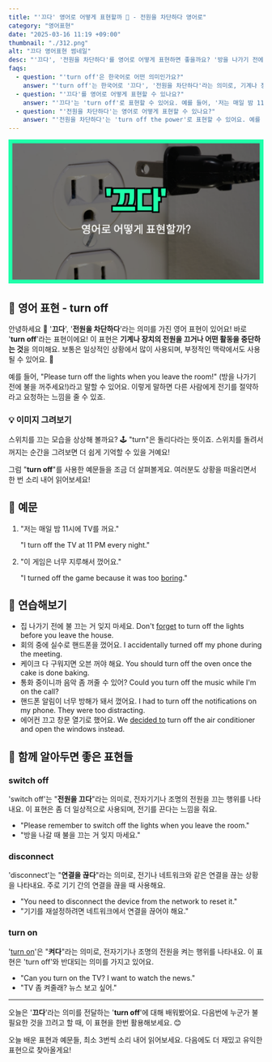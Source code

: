```yaml
---
title: "'끄다' 영어로 어떻게 표현할까 🔌 - 전원을 차단하다 영어로"
category: "영어표현"
date: "2025-03-16 11:19 +09:00"
thumbnail: "./312.png"
alt: "끄다 영어표현 썸네일"
desc: "'끄다', '전원을 차단하다'를 영어로 어떻게 표현하면 좋을까요? '방을 나가기 전에 불을 꺼주세요!', '게임이 너무 지루해서 껐어요.' 등을 영어로 표현하는 법을 배워봅시다. 다양한 예문을 통해서 연습하고 본인의 표현으로 만들어 보세요."
faqs:
  - question: "'turn off'은 한국어로 어떤 의미인가요?"
    answer: "'turn off'는 한국어로 '끄다', '전원을 차단하다'라는 의미로, 기계나 장치의 전원을 끄거나 어떤 활동을 중단하는 것을 뜻해요."
  - question: "'끄다'를 영어로 어떻게 표현할 수 있나요?"
    answer: "'끄다'는 'turn off'로 표현할 수 있어요. 예를 들어, '저는 매일 밤 11시에 TV를 꺼요.'는 'I turn off the TV at 11 PM every night.'로 말할 수 있어요."
  - question: "'전원을 차단하다'는 영어로 어떻게 표현할 수 있나요?"
    answer: "'전원을 차단하다'는 'turn off the power'로 표현할 수 있어요. 예를 들어, '기계를 사용하지 않을 때는 전원을 차단하세요.'는 'Please turn off the power when not using the machine.'로 말할 수 있어요."
---
```


![끄다 영어표현 썸네일](./312.png)

## 🌟 영어 표현 - turn off

안녕하세요 👋 '**끄다**', '**전원을 차단하다**'라는 의미를 가진 영어 표현이 있어요! 바로 '**turn off**'라는 표현이에요! 이 표현은 **기계나 장치의 전원을 끄거나 어떤 활동을 중단하는 것**을 의미해요. 보통은 일상적인 상황에서 많이 사용되며, 부정적인 맥락에서도 사용될 수 있어요. 🔌

예를 들어, "Please turn off the lights when you leave the room!" (방을 나가기 전에 불을 꺼주세요!)라고 말할 수 있어요. 이렇게 말하면 다른 사람에게 전기를 절약하라고 요청하는 느낌을 줄 수 있죠.

### 💡 이미지 그려보기

스위치를 끄는 모습을 상상해 볼까요? 🕹️ "turn"은 돌리다라는 뜻이죠. 스위치를 돌려서 꺼지는 순간을 그려보면 더 쉽게 기억할 수 있을 거예요!

그럼 "**turn off**"를 사용한 예문들을 조금 더 살펴볼게요. 여러분도 상황을 떠올리면서 한 번 소리 내어 읽어보세요!

## 📖 예문

1. "저는 매일 밤 11시에 TV를 꺼요."

   "I turn off the TV at 11 PM every night."

2. "이 게임은 너무 지루해서 껐어요."

   "I turned off the game because it was too [boring](/blog/vocab-1/040.boring/)."

## 💬 연습해보기

<ul data-interactive-list>
  <li data-interactive-item>
    <span data-toggler>집 나가기 전에 불 끄는 거 잊지 마세요.</span>
    <span data-answer>Don't <a href="/blog/in-english/023.forget/">forget</a> to turn off the lights before you leave the house.</span>
  </li>
  <li data-interactive-item>
    <span data-toggler>회의 중에 실수로 핸드폰을 껐어요.</span>
    <span data-answer>I accidentally turned off my phone during the meeting.</span>
  </li>
  <li data-interactive-item>
    <span data-toggler>케이크 다 구워지면 오븐 꺼야 해요.</span>
    <span data-answer>You should turn off the oven once the cake is done baking.</span>
  </li>
  <li data-interactive-item>
    <span data-toggler>통화 중이니까 음악 좀 꺼줄 수 있어?</span>
    <span data-answer>Could you turn off the music while I'm on the call?</span>
  </li>
  <li data-interactive-item>
    <span data-toggler>핸드폰 알림이 너무 방해가 돼서 껐어요.</span>
    <span data-answer>I had to turn off the notifications on my phone. They were too distracting.</span>
  </li>
  <li data-interactive-item>
    <span data-toggler>에어컨 끄고 창문 열기로 했어요.</span>
    <span data-answer>We <a href="/blog/in-english/062.decide-to/">decided to</a> turn off the air conditioner and open the windows instead.</span>
  </li>
</ul>

## 🤝 함께 알아두면 좋은 표현들

### switch off

'switch off'는 "**전원을 끄다**"라는 의미로, 전자기기나 조명의 전원을 끄는 행위를 나타내요. 이 표현은 좀 더 일상적으로 사용되며, 전기를 끈다는 느낌을 줘요.

- "Please remember to switch off the lights when you leave the room."
- "방을 나갈 때 불을 끄는 거 잊지 마세요."

### disconnect

'disconnect'는 "**연결을 끊다**"라는 의미로, 전기나 네트워크와 같은 연결을 끊는 상황을 나타내요. 주로 기기 간의 연결을 끊을 때 사용해요.

- "You need to disconnect the device from the network to reset it."
- "기기를 재설정하려면 네트워크에서 연결을 끊어야 해요."

### turn on

'[turn on](/blog/in-english/310.turn-on/)'은 "**켜다**"라는 의미로, 전자기기나 조명의 전원을 켜는 행위를 나타내요. 이 표현은 'turn off'와 반대되는 의미를 가지고 있어요.

- "Can you turn on the TV? I want to watch the news."
- "TV 좀 켜줄래? 뉴스 보고 싶어."

---

오늘은 '**끄다**'라는 의미를 전달하는 '**turn off**'에 대해 배워봤어요. 다음번에 누군가 불필요한 것을 끄려고 할 때, 이 표현을 한번 활용해보세요. 😊

오늘 배운 표현과 예문들, 최소 3번씩 소리 내어 읽어보세요. 다음에도 더 재밌고 유익한 표현으로 찾아올게요!
